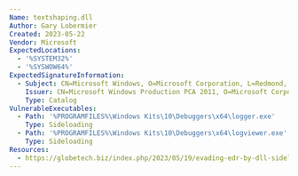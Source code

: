 ```yaml
---
Name: textshaping.dll
Author: Gary Lobermier
Created: 2023-05-22
Vendor: Microsoft
ExpectedLocations:
  - '%SYSTEM32%'
  - '%SYSWOW64%'
ExpectedSignatureInformation:
  - Subject: CN=Microsoft Windows, O=Microsoft Corporation, L=Redmond, S=Washington, C=US
    Issuer: CN=Microsoft Windows Production PCA 2011, O=Microsoft Corporation, L=Redmond, S=Washington, C=US
    Type: Catalog
VulnerableExecutables:
  - Path: '%PROGRAMFILES%\Windows Kits\10\Debuggers\x64\logger.exe'
    Type: Sideloading
  - Path: '%PROGRAMFILES%\Windows Kits\10\Debuggers\x64\logviewer.exe'
    Type: Sideloading
Resources:
  - https://globetech.biz/index.php/2023/05/19/evading-edr-by-dll-sideloading-in-csharp/
---
```


